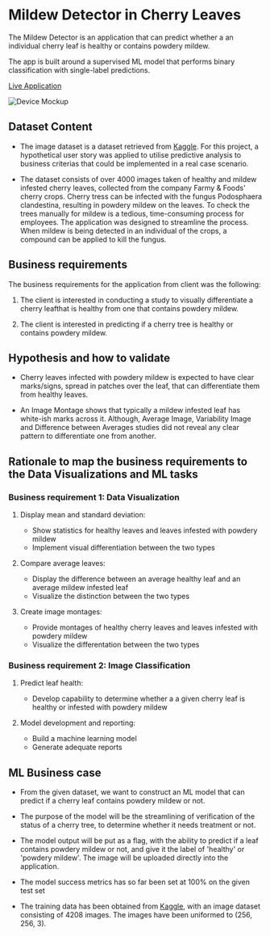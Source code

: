 # Mildew Detector in Cherry Leaves

The Mildew Detector is an application that can predict whether a an individual cherry leaf is healthy or contains powdery mildew. 

The app is built around a supervised ML model that performs binary classification with single-label predictions. 

[Live Application](https://hb-mildew-detection-3fcc7e940ca3.herokuapp.com/)

![Device Mockup](/workspace/mildew-detector/docs/images/device-mockup.png)

## Dataset Content

* The image dataset is a dataset retrieved from [Kaggle](https://www.kaggle.com/datasets/codeinstitute/cherry-leaves). For this project, a hypothetical user story was applied to utilise predictive analysis to business criterias that could be implemented in a real case scenario. 

* The dataset consists of over 4000 images taken of healthy and mildew infested cherry leaves, collected from the company Farmy & Foods' cherry crops. Cherry tress can be infected with the fungus Podosphaera clandestina, resulting in powdery mildew on the leaves. To check the trees manually for mildew is a tedious, time-consuming process for employees. The application was designed to streamline the process. When mildew is being detected in an individual of the crops, a compound can be applied to kill the fungus. 

## Business requirements 

The business requirements for the application from client was the following: 

1. The client is interested in conducting a study to visually differentiate a cherry leafthat is healthy from one that contains powdery mildew.

2. The client is interested in predicting if a cherry tree is healthy or contains powdery mildew.

## Hypothesis and how to validate

- Cherry leaves infected with powdery mildew is expected to have clear marks/signs, spread in patches over the leaf, that can differentiate them from healthy leaves. 

- An Image Montage shows that typically a mildew infested leaf has white-ish marks across it. Although, Average Image, Variability Image and Difference between Averages studies did not reveal any clear pattern to differentiate one from another.

## Rationale to map the business requirements to the Data Visualizations and ML tasks

### Business requirement 1: Data Visualization 

1. Display mean and standard deviation: 
   * Show statistics for healthy leaves and leaves infested with powdery mildew 
   * Implement visual differentiation between the two types 

2. Compare average leaves: 
   * Display the difference between an average healthy leaf and an average mildew infested leaf 
   * Visualize the distinction between the two types

3. Create image montages: 
   * Provide montages of healthy cherry leaves and leaves infested with powdery mildew
   * Visualize the differentation between the two types

### Business requirement 2: Image Classification 

1. Predict leaf health: 
   * Develop capability to determine whether a a given cherry leaf is healthy or infested with powdery mildew 

2. Model development and reporting: 
   * Build a machine learning model 
   * Generate adequate reports 

## ML Business case 

* From the given dataset, we want to construct an ML model that can predict if a cherry leaf contains powdery mildew or not. 

* The purpose of the model will be the streamlining of verification of the status of a cherry tree, to determine whether it needs treatment or not. 

* The model output will be put as a flag, with the ability to predict if a leaf contains powdery mildew or not, and give it the label of 'healthy' or 'powdery mildew'. The image will be uploaded directly into the application. 

* The model success metrics has so far been set at 100% on the given test set 

* The training data has been obtained from [Kaggle](https://www.kaggle.com/datasets/codeinstitute/cherry-leaves), with an image dataset consisting of 4208 images. The images have been uniformed to (256, 256, 3). 

